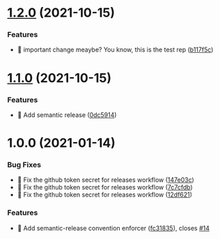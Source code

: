 # [1.2.0](https://github.com/Kwandes/web_app_sandbox/compare/v1.1.0...v1.2.0) (2021-10-15)


### Features

* 🎸 important change meaybe? You know, this is the test rep ([b117f5c](https://github.com/Kwandes/web_app_sandbox/commit/b117f5c9c5db01db940bdaf2263fa2b04596f75a))

# [1.1.0](https://github.com/Kwandes/web_app_sandbox/compare/v1.0.0...v1.1.0) (2021-10-15)


### Features

* 🎸 Add semantic release ([0dc5914](https://github.com/Kwandes/web_app_sandbox/commit/0dc591461dd25bf7f388372f63bdc21637729e3f))

# 1.0.0 (2021-01-14)


### Bug Fixes

* 🐛 Fix the github token secret for releases workflow ([147e03c](https://github.com/Kwandes/web_app_sandbox/commit/147e03ca01b666c66559614951d1931b7c3e821d))
* 🐛 Fix the github token secret for releases workflow ([7c7cfdb](https://github.com/Kwandes/web_app_sandbox/commit/7c7cfdb0ccbe318813b3f02da3ceb6c5437d1fb9))
* 🐛 Fix the github token secret for releases workflow ([12df621](https://github.com/Kwandes/web_app_sandbox/commit/12df62130ecb0187d96d1ca5baa2f3e44a452e04))


### Features

* 🎸 Add semantic-release convention enforcer ([fc31835](https://github.com/Kwandes/web_app_sandbox/commit/fc31835811a1fe702268253b34d018526f59b937)), closes [#14](https://github.com/Kwandes/web_app_sandbox/issues/14)
